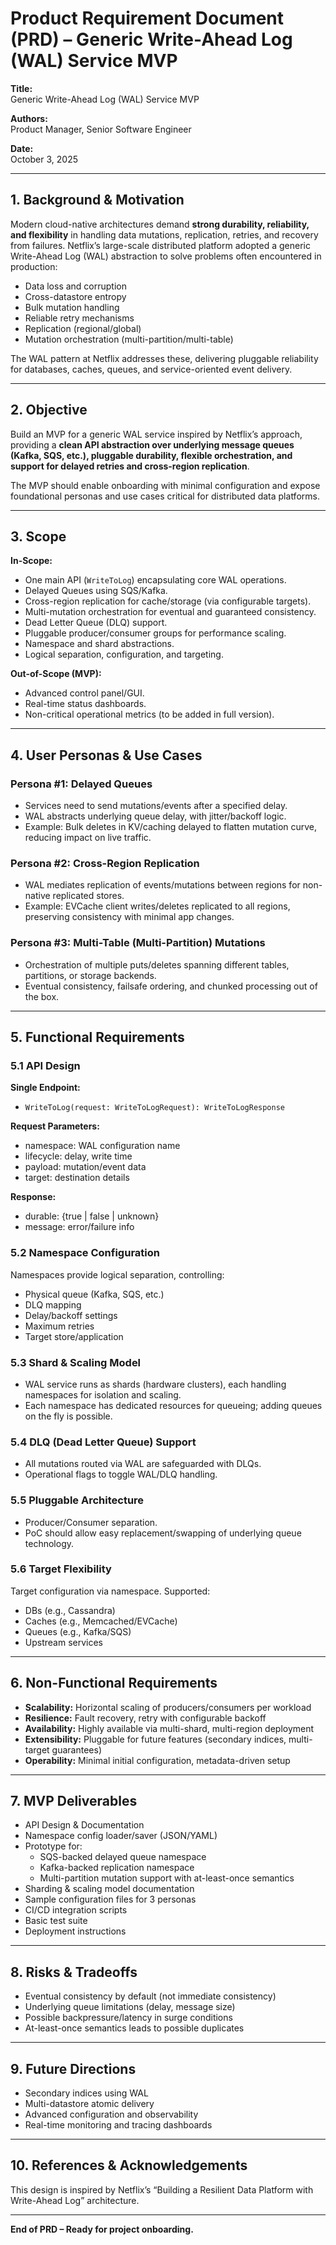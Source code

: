 # Product Requirement Document (PRD) – Generic Write-Ahead Log (WAL) Service MVP

**Title:**  
Generic Write-Ahead Log (WAL) Service MVP

**Authors:**  
Product Manager, Senior Software Engineer

**Date:**  
October 3, 2025

---

## 1. Background & Motivation

Modern cloud-native architectures demand **strong durability, reliability, and flexibility** in handling data mutations, replication, retries, and recovery from failures. Netflix’s large-scale distributed platform adopted a generic Write-Ahead Log (WAL) abstraction to solve problems often encountered in production:

- Data loss and corruption
- Cross-datastore entropy
- Bulk mutation handling
- Reliable retry mechanisms
- Replication (regional/global)
- Mutation orchestration (multi-partition/multi-table)

The WAL pattern at Netflix addresses these, delivering pluggable reliability for databases, caches, queues, and service-oriented event delivery.

---

## 2. Objective

Build an MVP for a generic WAL service inspired by Netflix’s approach, providing a **clean API abstraction over underlying message queues (Kafka, SQS, etc.), pluggable durability, flexible orchestration, and support for delayed retries and cross-region replication**.

The MVP should enable onboarding with minimal configuration and expose foundational personas and use cases critical for distributed data platforms.

---

## 3. Scope

**In-Scope:**

- One main API (`WriteToLog`) encapsulating core WAL operations.
- Delayed Queues using SQS/Kafka.
- Cross-region replication for cache/storage (via configurable targets).
- Multi-mutation orchestration for eventual and guaranteed consistency.
- Dead Letter Queue (DLQ) support.
- Pluggable producer/consumer groups for performance scaling.
- Namespace and shard abstractions.
- Logical separation, configuration, and targeting.

**Out-of-Scope (MVP):**

- Advanced control panel/GUI.
- Real-time status dashboards.
- Non-critical operational metrics (to be added in full version).

---

## 4. User Personas & Use Cases

### Persona #1: Delayed Queues

- Services need to send mutations/events after a specified delay.
- WAL abstracts underlying queue delay, with jitter/backoff logic.
- Example: Bulk deletes in KV/caching delayed to flatten mutation curve, reducing impact on live traffic.

### Persona #2: Cross-Region Replication

- WAL mediates replication of events/mutations between regions for non-native replicated stores.
- Example: EVCache client writes/deletes replicated to all regions, preserving consistency with minimal app changes.

### Persona #3: Multi-Table (Multi-Partition) Mutations

- Orchestration of multiple puts/deletes spanning different tables, partitions, or storage backends.
- Eventual consistency, failsafe ordering, and chunked processing out of the box.

---

## 5. Functional Requirements

### 5.1 API Design

**Single Endpoint:**

- `WriteToLog(request: WriteToLogRequest): WriteToLogResponse`

**Request Parameters:**

- namespace: WAL configuration name
- lifecycle: delay, write time
- payload: mutation/event data
- target: destination details

**Response:**

- durable: {true | false | unknown}
- message: error/failure info

### 5.2 Namespace Configuration

Namespaces provide logical separation, controlling:

- Physical queue (Kafka, SQS, etc.)
- DLQ mapping
- Delay/backoff settings
- Maximum retries
- Target store/application

### 5.3 Shard & Scaling Model

- WAL service runs as shards (hardware clusters), each handling namespaces for isolation and scaling.
- Each namespace has dedicated resources for queueing; adding queues on the fly is possible.

### 5.4 DLQ (Dead Letter Queue) Support

- All mutations routed via WAL are safeguarded with DLQs.
- Operational flags to toggle WAL/DLQ handling.

### 5.5 Pluggable Architecture

- Producer/Consumer separation.
- PoC should allow easy replacement/swapping of underlying queue technology.

### 5.6 Target Flexibility

Target configuration via namespace. Supported:

- DBs (e.g., Cassandra)
- Caches (e.g., Memcached/EVCache)
- Queues (e.g., Kafka/SQS)
- Upstream services

---

## 6. Non-Functional Requirements

- **Scalability:** Horizontal scaling of producers/consumers per workload
- **Resilience:** Fault recovery, retry with configurable backoff
- **Availability:** Highly available via multi-shard, multi-region deployment
- **Extensibility:** Pluggable for future features (secondary indices, multi-target guarantees)
- **Operability:** Minimal initial configuration, metadata-driven setup

---

## 7. MVP Deliverables

- API Design & Documentation
- Namespace config loader/saver (JSON/YAML)
- Prototype for:
    - SQS-backed delayed queue namespace
    - Kafka-backed replication namespace
    - Multi-partition mutation support with at-least-once semantics
- Sharding & scaling model documentation
- Sample configuration files for 3 personas
- CI/CD integration scripts
- Basic test suite
- Deployment instructions

---

## 8. Risks & Tradeoffs

- Eventual consistency by default (not immediate consistency)
- Underlying queue limitations (delay, message size)
- Possible backpressure/latency in surge conditions
- At-least-once semantics leads to possible duplicates

---

## 9. Future Directions

- Secondary indices using WAL
- Multi-datastore atomic delivery
- Advanced configuration and observability
- Real-time monitoring and tracing dashboards

---

## 10. References & Acknowledgements

This design is inspired by Netflix’s “Building a Resilient Data Platform with Write-Ahead Log” architecture.

---

**End of PRD – Ready for project onboarding.**
